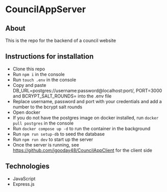 # CouncilAppServer

## About
This is the repo for the backend of a council website


## Instructions for installation
- Clone this repo
- Run `npm i` in the console
- Run `touch .env` in the console
- Copy and paste DB_URL=postgres://username:password@localhost:port/, PORT=3000 and BCRYPT_SALT_ROUNDS= into the .env file
- Replace username, password and port with your credentials and add a number to the bcrypt salt rounds
- Open docker
- If you do not have the postgres image on docker installed, run `docker pull postgres` in the console
- Run `docker compose up -d` to run the container in the background
- Run `npm run setup-db` to seed the database
- Run `npm run dev` to start up the server
- Once the server is running, see https://github.com/jgooday48/CouncilAppClient for the client side

## Technologies
- JavaScript
- Express.js
